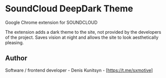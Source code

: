 # SoundCloud DeepDark Theme

Google Chrome extension for SOUNDCLOUD

The extension adds a dark theme to the site, not provided by the developers of the project. Saves vision at night and allows the site to look aesthetically pleasing.

## Author

Software / frontend developer - Denis Kunitsyn - [https://t.me/sxmotive]
